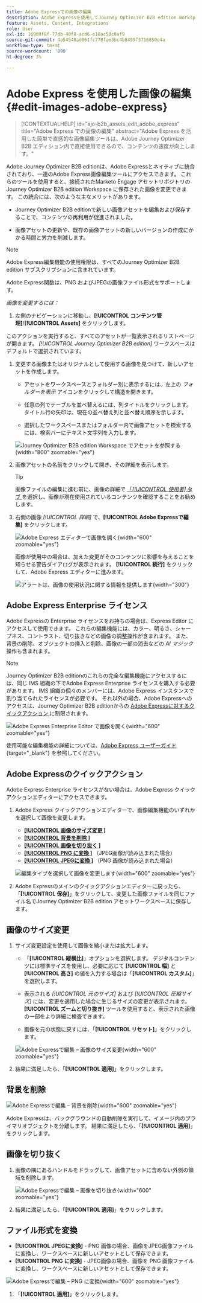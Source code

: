 ```yaml
---
title: Adobe Expressでの画像の編集
description: Adobe Expressを使用してJourney Optimizer B2B edition Workspace で画像を編集する方法を説明します。
feature: Assets, Content, Integrations
role: User
exl-id: 16909f8f-77db-40f8-acd6-e18ac50c0af9
source-git-commit: 4a54548ad061fc778fae3bc4b8499f3716850e4a
workflow-type: tm+mt
source-wordcount: '890'
ht-degree: 3%

---
```


# Adobe Express を使用した画像の編集 {#edit-images-adobe-express}

>[!CONTEXTUALHELP]
>id="ajo-b2b_assets_edit_adobe_express"
>title="Adobe Express での画像の編集"
>abstract="Adobe Express を活用した簡単で直感的な画像編集ツールは、Adobe Journey Optimizer B2B エディション内で直接使用できるので、コンテンツの速度が向上します。"

Adobe Journey Optimizer B2B editionは、Adobe Expressとネイティブに統合されており、一連のAdobe Express画像編集ツールにアクセスできます。 これらのツールを使用すると、接続されたMarketo Engage アセットリポジトリのJourney Optimizer B2B edition Workspace に保存された画像を変更できます。 この統合には、次のような主なメリットがあります。

* Journey Optimizer B2B editionで新しい画像アセットを編集および保存することで、コンテンツの再利用が促進されました。

* 画像アセットの更新や、既存の画像アセットの新しいバージョンの作成にかかる時間と労力を削減します。

>[!NOTE]
>
>Adobe Express編集機能の使用権限は、すべてのJourney Optimizer B2B edition サブスクリプションに含まれています。

Adobe Express関数は、PNG およびJPEGの画像ファイル形式をサポートします。

_画像を変更するには：_

1. 左側のナビゲーションに移動し、**[!UICONTROL コンテンツ管理]**/**[!UICONTROL Assets]** をクリックします。

このアクションを実行すると、すべてのアセットが一覧表示されるリストページが開きます。 _[!UICONTROL Journey Optimizer B2B edition]_ ワークスペースはデフォルトで選択されています。

1. 変更する画像またはオリジナルとして使用する画像を見つけて、新しいアセットを作成します。

   * アセットをワークスペースとフォルダー別に表示するには、左上の _フォルダーを表示_ アイコンをクリックして構造を開きます。

   * 任意の列でテーブルを並べ替えるには、列タイトルをクリックします。 タイトル行の矢印は、現在の並べ替え列と並べ替え順序を示します。

   * 選択したワークスペースまたはフォルダー内で画像アセットを検索するには、検索バーにテキスト文字列を入力します。

   ![Journey Optimizer B2B edition Workspace でアセットを参照する ](./assets/assets-native-workspace-filtered.png){width="800" zoomable="yes"}

1. 画像アセットの名前をクリックして開き、その詳細を表示します。

   >[!TIP]
   >
   >画像ファイルの編集に進む前に、画像の詳細で [ 「_[!UICONTROL 使用者]_ タブ ](./marketo-engage-design-studio.md#view-asset-used-by-references) を選択し、画像が現在使用されているコンテンツを確認することをお勧めします。

1. 右側の画像 _[!UICONTROL 詳細]_ で、**[!UICONTROL Adobe Expressで編集]** をクリックします。

   ![Adobe Express エディターで画像を開く ](./assets/assets-edit-adobe-express.png){width="600" zoomable="yes"}

   画像が使用中の場合は、加えた変更がそのコンテンツに影響を与えることを知らせる警告ダイアログが表示されます。 **[!UICONTROL 続行]** をクリックして、Adobe Express エディターに進みます。

   ![ アラートは、画像の使用状況に関する情報を提供します ](./assets/assets-edit-adobe-express-usage-alert.png){width="300"}

## Adobe Express Enterprise ライセンス

Adobe Expressの Enterprise ライセンスをお持ちの場合は、Express Editor にアクセスして使用できます。 これらの編集機能には、カラー、明るさ、シャープネス、コントラスト、切り抜きなどの画像の調整操作が含まれます。 また、背景の削除、オブジェクトの挿入と削除、画像の一部の消去などの _AI マジック_ 操作も含まれます。

>[!NOTE]
>
>Journey Optimizer B2B editionのこれらの完全な編集機能にアクセスするには、同じ IMS 組織の下でAdobe Express Enterprise ライセンスを購入する必要があります。 IMS 組織の個々のメンバーには、Adobe Express インスタンスで割り当てられたライセンスが必要です。 それ以外の場合、Adobe Expressへのアクセスは、Journey Optimizer B2B editionからの [Adobe Expressに対するクイックアクション ](#quick-actions-in-adobe-express) に制限されます。

![Adobe Express Enterprise Editor で画像を開く ](./assets/assets-edit-adobe-express-enterprise-editor.png){width="600" zoomable="yes"}

使用可能な編集機能の詳細については、[Adobe Express ユーザーガイド ](https://helpx.adobe.com/jp/express/user-guide.html){target="_blank"} を参照してください。

## Adobe Expressのクイックアクション

Adobe Express Enterprise ライセンスがない場合は、Adobe Express クイックアクションエディターにアクセスできます。

1. Adobe Express クイックアクションエディターで、画像編集機能のいずれかを選択して画像を変更します。

   * [**[!UICONTROL  画像のサイズ変更 ]**](#resize-image)
   * [**[!UICONTROL  背景を削除 ]**](#remove-background)
   * [**[!UICONTROL  画像を切り抜く ]**](#crop-image)
   * [**[!UICONTROL PNG に変換 ]**](#convert-file-format) （JPEG画像が読み込まれた場合）
   * [**[!UICONTROL JPEGに変換 ]**](#convert-file-format) （PNG 画像が読み込まれた場合）

   ![ 編集タイプを選択して画像を変更します ](./assets/assets-edit-adobe-express-left-menu.png){width="600" zoomable="yes"}

1. Adobe Expressのメインのクイックアクションエディターに戻ったら、「**[!UICONTROL 保存]**」をクリックして、変更した画像ファイルを同じファイル名でJourney Optimizer B2B edition アセットワークスペースに保存します。

## 画像のサイズ変更

1. サイズ変更設定を使用して画像を縮小または拡大します。

   * 「**[!UICONTROL 縦横比]**」オプションを選択します。 デジタルコンテンツには標準サイズを使用し、必要に応じて **[!UICONTROL 幅]** と **[!UICONTROL 高さ]** の値を入力する場合は「**[!UICONTROL カスタム]**」を選択します。

   * 表示される _[!UICONTROL 元のサイズ]_ および _[!UICONTROL 圧縮サイズ]_ には、変更を適用した場合に生じるサイズの変更が表示されます。 **[!UICONTROL ズームと切り抜き]** ツールを使用すると、表示された画像の一部をより詳細に検査できます。

   * 画像を元の状態に戻すには、「**[!UICONTROL リセット]**」をクリックします。

   ![Adobe Expressで編集 – 画像のサイズ変更 ](./assets/assets-edit-adobe-express-resize-image.png){width="600" zoomable="yes"}

1. 結果に満足したら、「**[!UICONTROL 適用]**」をクリックします。

## 背景を削除

![Adobe Expressで編集 – 背景を削除 ](./assets/assets-edit-adobe-express-remove-background.png){width="600" zoomable="yes"}

Adobe Expressは、バックグラウンドの自動削除を実行して、イメージ内のプライマリオブジェクトを分離します。 結果に満足したら、「**[!UICONTROL 適用]**」をクリックします。

## 画像を切り抜く

1. 画像の隅にあるハンドルをドラッグして、画像アセットに含めない外側の領域を削除します。

   ![Adobe Expressで編集 – 画像を切り抜き ](./assets/assets-edit-adobe-express-crop-image.png){width="600" zoomable="yes"}

1. 結果に満足したら、「**[!UICONTROL 適用]**」をクリックします。

## ファイル形式を変換

* **[!UICONTROL JPEGに変換]** - PNG 画像の場合、画像をJPEG画像ファイルに変換し、ワークスペースに新しいアセットとして保存できます。
* **[!UICONTROL PNG に変換]** - JPEG画像の場合、画像を PNG 画像ファイルに変換し、ワークスペースに新しいアセットとして保存できます。

![Adobe Expressで編集 – PNG に変換 ](./assets/assets-edit-adobe-express-convert-to-png.png){width="600" zoomable="yes"}

1. 「**[!UICONTROL 適用]**」をクリックします。
